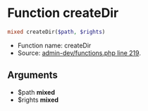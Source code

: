 Function createDir
===========================





```php
mixed createDir($path, $rights)
```

* Function name: createDir
* Source: [admin-dev/functions.php line 219](https://github.com/PrestaShop/PrestaShop/blob/1.6.0.7/admin-dev/functions.php#L219).

Arguments
---------

* $path **mixed**
* $rights **mixed**

